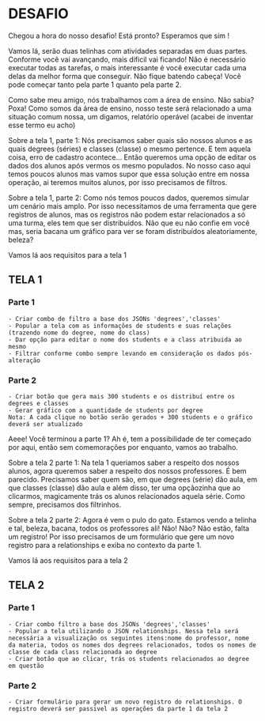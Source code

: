 # DESAFIO

Chegou a hora do nosso desafio! Está pronto? Esperamos que sim ! 

Vamos lá, serão duas telinhas com atividades separadas em duas partes. Conforme você vai avançando, mais dificil vai ficando!
Não é necessário executar todas as tarefas, o mais interessante é você executar cada uma delas da melhor forma que conseguir.
Não fique batendo cabeça! Você pode começar tanto pela parte 1 quanto pela parte 2.

Como sabe meu amigo, nós trabalhamos com a área de ensino. Não sabia? Poxa! 
Como somos da área de ensino, nosso teste será relacionado a uma situação comum nossa, um digamos, relatório operável (acabei de inventar esse termo eu acho)

Sobre a tela 1, parte 1: Nós precisamos saber quais são nossos alunos e as quais degrees (séries) e classes (classe) o mesmo pertence. 
E tem aquela coisa, erro de cadastro acontece... Então queremos uma opção de editar os dados dos alunos após vermos os mesmo populados. No nosso caso aqui temos poucos alunos mas vamos supor que essa solução entre em nossa operação, ai teremos muitos alunos, por isso precisamos de filtros.

Sobre a tela 1, parte 2: Como nós temos poucos dados, queremos simular um cenário mais amplo. Por isso necessitamos de uma ferramenta que gere registros de alunos, mas os registros não podem estar relacionados a só uma turma, eles tem que ser distribuidos. Não que eu não confie em você mas, seria bacana um gráfico para ver se foram distribuídos aleatoriamente, beleza?

Vamos lá aos requisitos para a tela 1

## TELA 1

### Parte 1
	- Criar combo de filtro a base dos JSONs 'degrees','classes'
	- Popular a tela com as informações de students e suas relações (trazendo nome do degree, nome do class)
	- Dar opção para editar o nome dos students e a class atribuida ao mesmo
	- Filtrar conforme combo sempre levando em consideração os dados pós-alteração

### Parte 2
	- Criar botão que gera mais 300 students e os distribuí entre os degrees e classes
	- Gerar gráfico com a quantidade de students por degree
	Nota: A cada clique no botão serão gerados + 300 students e o gráfico deverá ser atualizado

Aeee! Você terminou a parte 1? Ah é, tem a possibilidade de ter começado por aqui, então sem comemorações por enquanto, vamos ao trabalho.


Sobre a tela 2 parte 1: Na tela 1 queriamos saber a respeito dos nossos alunos, agora queremos saber a respeito dos nossos professores. É bem parecido. Precisamos saber quem são, em que degrees (série) dão aula, em que classes (classe) dão aula e além disso, ter uma opçãozinha que ao clicarmos, magicamente trás os alunos relacionados aquela série. Como sempre, precisamos dos filtrinhos.

Sobre a tela 2 parte 2: Agora é vem o pulo do gato. Estamos vendo a telinha e tal, beleza, bacana, todos os professores ali! Não! Não? Não estão, falta um registro! Por isso precisamos de um formulário que gere um novo registro para a relationships e exiba no contexto da parte 1. 

Vamos lá aos requisitos para a tela 2

## TELA 2

### Parte 1
	- Criar combo filtro a base dos JSONs 'degrees','classes'
	- Popular a tela utilizando o JSON relationships. Nessa tela será necessária a visualização os seguintes itens:nome do professor, nome da materia, todos os nomes dos degrees relacionados, todos os nomes de classe de cada class relacionada ao degree
	- Criar botão que ao clicar, trás os students relacionados ao degree em questão

### Parte 2 
	- Criar formulário para gerar um novo registro do relationships. O registro deverá ser passivel as operações da parte 1 da tela 2